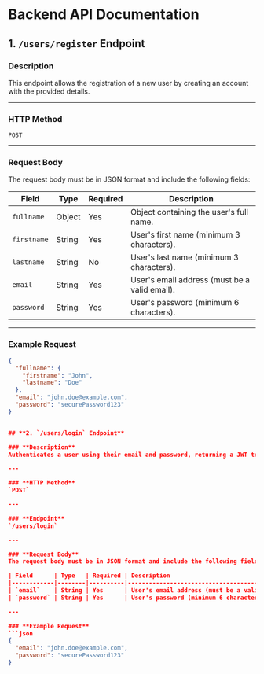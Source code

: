 # **Backend API Documentation**

## **1. `/users/register` Endpoint**

### **Description**
This endpoint allows the registration of a new user by creating an account with the provided details.

---

### **HTTP Method**
`POST`

---

### **Request Body**
The request body must be in JSON format and include the following fields:

| Field          | Type   | Required | Description                                           |
|-----------------|--------|----------|-------------------------------------------------------|
| `fullname`      | Object | Yes      | Object containing the user's full name.              |
| `firstname`     | String | Yes      | User's first name (minimum 3 characters).            |
| `lastname`      | String | No       | User's last name (minimum 3 characters).             |
| `email`         | String | Yes      | User's email address (must be a valid email).        |
| `password`      | String | Yes      | User's password (minimum 6 characters).              |

---

### **Example Request**
```json
{
  "fullname": {
    "firstname": "John",
    "lastname": "Doe"
  },
  "email": "john.doe@example.com",
  "password": "securePassword123"
}


## **2. `/users/login` Endpoint**

### **Description**
Authenticates a user using their email and password, returning a JWT token upon successful login.

---

### **HTTP Method**
`POST`

---

### **Endpoint**
`/users/login`

---

### **Request Body**
The request body must be in JSON format and include the following fields:

| Field      | Type   | Required | Description                                           |
|------------|--------|----------|-------------------------------------------------------|
| `email`    | String | Yes      | User's email address (must be a valid email).         |
| `password` | String | Yes      | User's password (minimum 6 characters).               |

---

### **Example Request**
```json
{
  "email": "john.doe@example.com",
  "password": "securePassword123"
}

